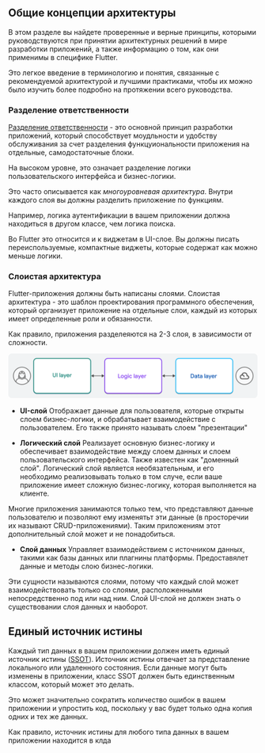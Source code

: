 ## Общие концепции архитектуры

В этом разделе вы найдете проверенные и верные принципы, которыми руководствуются при принятии архитектурных решений в мире разработки приложений, а также информацию о том, как они применимы в специфике Flutter. 

Это легкое введение в терминологию и понятия, связанные с рекомендуемой архитектурой и лучшими практиками, чтобы их можно было изучить более подробно на протяжении всего руководства.

### Разделение ответственности

[Разделение ответственности](https://ru.wikipedia.org/wiki/%D0%A0%D0%B0%D0%B7%D0%B4%D0%B5%D0%BB%D0%B5%D0%BD%D0%B8%D0%B5_%D0%BE%D1%82%D0%B2%D0%B5%D1%82%D1%81%D1%82%D0%B2%D0%B5%D0%BD%D0%BD%D0%BE%D1%81%D1%82%D0%B8) - это основной принцип разработки приложений, который способствует моудльности и удобству обслуживания за счет разделения функцуиональности приложения на отдельные, самодостаточные блоки. 

На высоком уровне, это означает разделение логики пользовательского интерфейса и бизнес-логики. 

Это часто описывается как *многоуровневая архитектура*. Внутри каждого слоя вы должны разделить приложение по функциям. 

Например, логика аутентификации в вашем приложении должна находиться в другом классе, чем логика поиска. 

Во Flutter это относится и к виджетам в UI-слое. Вы должны писать переиспользуемые, компактные виджеты, которые содержат как можно меньше логики. 

### Слоистая архитектура
Flutter-приложения должны быть написаны слоями. Слоистая архитектура - это шаблон проектирования программного обеспечения, который организует приложение на отдельные слои, каждый из которых имеет определенные роли и обязанности. 

Как правило, приложения разделеяются на 2-3 слоя, в зависимости от сложности. 

![Три общих слоя архитектуры приложений](img/horizontal-layers-with-icons.png "Три общих слоя архитектуры приложений")

- **UI-слой**
Отображает данные для пользователя, которые открыты слоем бизнес-логики, и обрабатывает взаимодействие с пользователем. Его также принято называть слоем "презентации"

- **Логический слой**
Реализаует основную бизнес-логику и обеспечивает взаимодействие между слоем данных и слоем пользовательского интерфейса. Также известен как "доменный слой". Логический слой является необязательным, и его необходимо реализовывать только в том случе, если ваше приложение имеет сложную бизнес-логику, которая выполняется на клиенте. 

Многие приложения занимаются только тем, что представляют данные пользователю и позволяют ему изменятьт эти данные (в просторечии их называют CRUD-приложениями). Таким приложениям этот дополнительный слой может и не понадобиться. 

- **Слой данных**
Управляет взаимодействием с источником данных, такими как базы данных или плагнины платформы. Предоставялет данные и методы слою бизнес-логики. 

Эти сущности называются слоями, потому что каждый слой может взаимодействовать только со слоями, расположенными непосредственно под или над ним. Слой UI-слой не должен знать о существовании слоя данных и наоборот. 

## Единый источник истины
Каждый тип данных в вашем приложении должен иметь единый источник истины ([SSOT](https://en.wikipedia.org/wiki/Single_source_of_truth)). Источник истины отвечает за представление локального или удаленного состояния. Если данные  могут быть изменены в приложении, класс SSOT должен быть единственным классом, который может это делать. 

Это может значительно сократить количество ошибок в вашем приложении и упростить код, поскольку у вас будет только одна копия одних и тех же данных.

Как правило, источник истины для любого типа данных в вашем приложении находится в клда